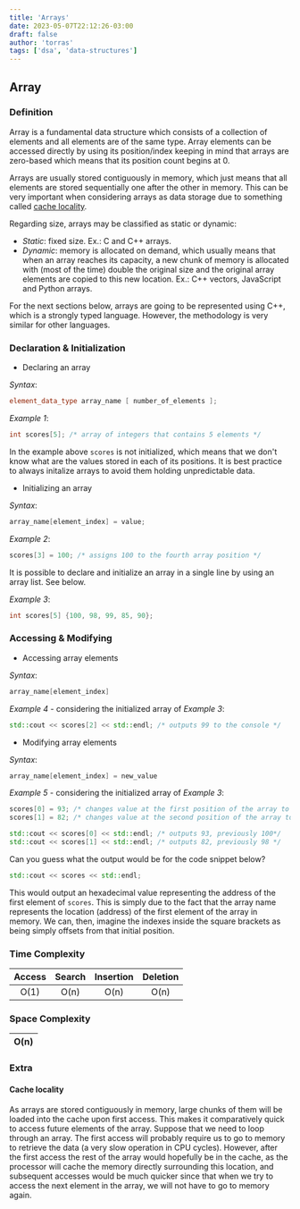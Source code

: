 ```yaml
---
title: 'Arrays'
date: 2023-05-07T22:12:26-03:00
draft: false
author: 'torras'
tags: ['dsa', 'data-structures']
---
```


## Array

### Definition

Array is a fundamental data structure which consists of a collection of elements and all elements are of the same type. Array elements can be accessed directly by using its position/index keeping in mind that arrays are zero-based which means that its position count begins at 0.

Arrays are usually stored contiguously in memory, which just means that all elements are stored sequentially one after the other in memory. This can be very important when considering arrays as data storage due to something called [cache locality](#cache-locality).

Regarding size, arrays may be classified as static or dynamic:

- _Static_: fixed size. Ex.: C and C++ arrays.
- _Dynamic_: memory is allocated on demand, which usually means that when an array reaches its capacity, a new chunk of memory is allocated with (most of the time) double the original size and the original array elements are copied to this new location. Ex.: C++ vectors, JavaScript and Python arrays.

For the next sections below, arrays are going to be represented using C++, which is a strongly typed language. However, the methodology is very similar for other languages.

### Declaration & Initialization

- Declaring an array

_Syntax_:

```c++
element_data_type array_name [ number_of_elements ];
```

_Example 1_:

```c++
int scores[5]; /* array of integers that contains 5 elements */
```

In the example above `scores` is not initialized, which means that we don't know what are the values stored in each of its positions. It is best practice to always initalize arrays to avoid them holding unpredictable data.

- Initializing an array

_Syntax_:

```c++
array_name[element_index] = value;
```

_Example 2_:

```c++
scores[3] = 100; /* assigns 100 to the fourth array position */
```

It is possible to declare and initialize an array in a single line by using an array list. See below.

_Example 3_:

```c++
int scores[5] {100, 98, 99, 85, 90};
```

### Accessing & Modifying

- Accessing array elements

_Syntax_:

```c++
array_name[element_index]
```

_Example 4_ - considering the initialized array of _Example 3_:

```c++
std::cout << scores[2] << std::endl; /* outputs 99 to the console */
```

- Modifying array elements

_Syntax_:

```c++
array_name[element_index] = new_value
```

_Example 5_ - considering the initialized array of _Example 3_:

```c++
scores[0] = 93; /* changes value at the first position of the array to 93*/
scores[1] = 82; /* changes value at the second position of the array to 88*/

std::cout << scores[0] << std::endl; /* outputs 93, previously 100*/
std::cout << scores[1] << std::endl; /* outputs 82, previously 98 */
```

Can you guess what the output would be for the code snippet below?

```c++
std::cout << scores << std::endl;
```

This would output an hexadecimal value representing the address of the first element of `scores`. This is simply due to the fact that the array name represents the location (address) of the first element of the array in memory. We can, then, imagine the indexes inside the square brackets as being simply offsets from that initial position.

### Time Complexity

| Access | Search | Insertion | Deletion |
| :----: | :----: | :-------: | :------: |
|  O(1)  |  O(n)  |   O(n)    |   O(n)   |

### Space Complexity

| O(n) |
| :--: |

### Extra

#### Cache locality

As arrays are stored contiguously in memory, large chunks of them will be loaded into the cache upon first access. This makes it comparatively quick to access future elements of the array. Suppose that we need to loop through an array. The first access will probably require us to go to memory to retrieve the data (a very slow operation in CPU cycles). However, after the first access the rest of the array would hopefully be in the cache, as the processor will cache the memory directly surrounding this location, and subsequent accesses would be much quicker since that when we try to access the next element in the array, we will not have to go to memory again.

